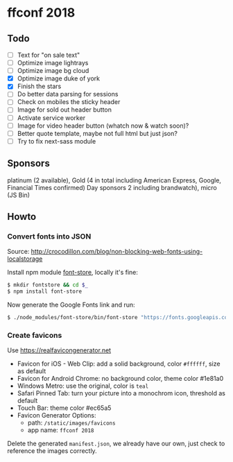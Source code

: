 # ffconf 2018

## Todo

- [ ] Text for "on sale text"
- [ ] Optimize image lightrays
- [ ] Optimize image bg cloud
- [x] Optimize image duke of york
- [x] Finish the stars
- [ ] Do better data parsing for sessions
- [ ] Check on mobiles the sticky header
- [ ] Image for sold out header button
- [ ] Activate service worker
- [ ] Image for video header button (whatch now & watch soon)?
- [ ] Better quote template, maybe not full html but just json?
- [ ] Try to fix next-sass module

## Sponsors

platinum (2 available), Gold (4 in total including American Express, Google, Financial Times confirmed) Day sponsors 2 including brandwatch), micro (JS Bin)

## Howto

### Convert fonts into JSON

Source: http://crocodillon.com/blog/non-blocking-web-fonts-using-localstorage

Install npm module [font-store](https://github.com/CrocoDillon/font-store), locally it's fine:

```bash
$ mkdir fontstore && cd $_
$ npm install font-store
```

Now generate the Google Fonts link and run:

```bash
$ ./node_modules/font-store/bin/font-store "https://fonts.googleapis.com/css?family=Anonymous+Pro|Rubik:700"
```

### Create favicons

Use https://realfavicongenerator.net

- Favicon for iOS - Web Clip: add a solid background, color `#ffffff`, size as default
- Favicon for Android Chrome: no background color, theme color #1e81a0
- Windows Metro: use the original, color is `teal`
- Safari Pinned Tab: turn your picture into a monochrom icon, threshold as default
- Touch Bar: theme color #ec65a5
- Favicon Generator Options:
  - path: `/static/images/favicons`
  - app name: `ffconf 2018`

Delete the generated `manifest.json`, we already have our own, just check to reference the images correctly.
